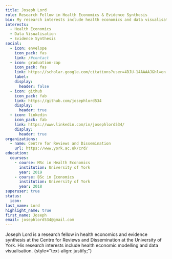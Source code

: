 ```yaml
---
title: Joseph Lord
role: Research Fellow in Health Economics & Evidence Synthesis
bio: My research interests include health economics and data visualisation.
interests:
  - Health Economics
  - Data Visualisation
  - Evidence Synthesis
social:
  - icon: envelope
    icon_pack: fas
    link: /#contact
  - icon: graduation-cap
    icon_pack: fas
    link: https://scholar.google.com/citations?user=4DJU-14AAAAJ&hl=en
    label:
    display:
      header: false
  - icon: github
    icon_pack: fab
    link: https://github.com/josephlord534
    display:
      header: true
  - icon: linkedin
    icon_pack: fab
    link: https://www.linkedin.com/in/josephlord534/
    display:
      header: true
organizations:
  - name: Centre for Reviews and Dissemination
    url: https://www.york.ac.uk/crd/
education:
  courses:
    - course: MSc in Health Economics
      institution: University of York
      year: 2019
    - course: BSc in Economics
      institution: University of York
      year: 2018
superuser: true
status:
  icon:
last_name: Lord
highlight_name: true
first_name: Joseph
email: josephlord534@gmail.com
---
```

Joseph Lord is a research fellow in health economics and evidence synthesis at the Centre for Reviews and Dissemination at the University of York. His research interests include health economic modelling and data visualisation.
{style="text-align: justify;"}